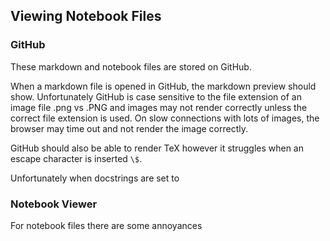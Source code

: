 ## Viewing Notebook Files

### GitHub

These markdown and notebook files are stored on GitHub. 

When a markdown file is opened in GitHub, the markdown preview should show. Unfortunately GitHub is case sensitive to the file extension of an image file .png vs .PNG and images may not render correctly unless the correct file extension is used. On slow connections with lots of images, the browser may time out and not render the image correctly.

GitHub should also be able to render TeX however it struggles when an escape character is inserted ```\$```.

Unfortunately when docstrings are set to 

### Notebook Viewer

For notebook files there are some annoyances